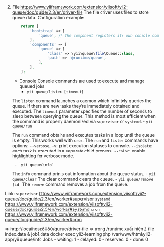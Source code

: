 2. File
    https://www.yiiframework.com/extension/yiisoft/yii2-queue/doc/guide/2.3/en/driver-file
        The file driver uses files to store queue data.
        Configuration example:

    ```php config/web.php || config/console.php
        return [
            'bootstrap' => [
                'queue', // The component registers its own console commands
            ],
            'components' => [
                'queue' => [
                    'class' => \yii\queue\file\Queue::class,
                    'path' => '@runtime/queue',
                ],
            ],
        ];
    ```
    - Console
    Console commands are used to execute and manage queued jobs
        - `yii queue/listen [timeout]`

    The `listen` command launches a daemon which infinitely queries the queue. 
    If there are new tasks they're immediately obtained and executed. 
    The `timeout` parameter specifies the number of seconds to sleep between querying the queue. 
    This method is most efficient when the command is properly daemonized via `supervisor` or `systemd`.
        - `yii queue/run`

    The `run` command obtains and executes tasks in a loop until the queue is empty. This works well with `cron`.
    The `run` and `listen` commands have options:
        `--verbose`, `-v`: print execution statuses to console.
        `--isolate`: each task is executed in a separate child process.
        `--color`: enable highlighting for verbose mode.

        - `yii queue/info`

    The `info` command prints out information about the queue status.
        - `yii queue/clear`
    The clear command clears the queue.
        - `yii queue/remove [id]`
    The `remove` command removes a job from the queue.

Link:
    `supervisor`
        https://www.yiiframework.com/extension/yiisoft/yii2-queue/doc/guide/2.3/en/worker#supervisor
    `systemd`
        https://www.yiiframework.com/extension/yiisoft/yii2-queue/doc/guide/2.3/en/worker#systemd
    `cron`
        https://www.yiiframework.com/extension/yiisoft/yii2-queue/doc/guide/2.3/en/worker#cron

=> http://localhost:8080/queue/driver-file
=> trong /runtime xuất hiện 2 file index.data & job1.data
    docker exec yii2-learning php /var/www/html/yii2-app/yii queue/info
        Jobs
        - waiting: 1
        - delayed: 0
        - reserved: 0
        - done: 0